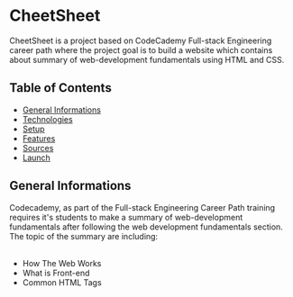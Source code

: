 # **CheetSheet**
CheetSheet is a project based on CodeCademy Full-stack Engineering career path where the project goal is to build a website which contains about summary of web-development fundamentals using HTML and CSS.

## Table of Contents
- [General Informations](#general-informations)
- [Technologies](#technologies)
- [Setup](#setup)
- [Features](#features)
- [Sources](#sources)
- [Launch](#launch)

## General Informations
Codecademy, as part of the Full-stack Engineering Career Path training requires it's students to make a summary of web-development fundamentals after following the web development fundamentals section. The topic of the summary are including: <br><br>
- How The Web Works
- What is Front-end
- Common HTML Tags